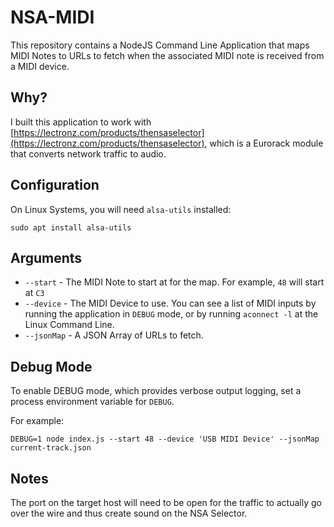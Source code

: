 # NSA-MIDI
This repository contains a NodeJS Command Line Application that maps MIDI Notes to URLs to fetch when the associated MIDI note is received from a MIDI device.

## Why?
I built this application to work with [https://lectronz.com/products/thensaselector](https://lectronz.com/products/thensaselector), which is a Eurorack module that converts network traffic to audio.  

## Configuration
On Linux Systems, you will need `alsa-utils` installed:

```
sudo apt install alsa-utils
```

## Arguments
* `--start` - The MIDI Note to start at for the map.  For example, `48` will start at `C3`
* `--device` - The MIDI Device to use.  You can see a list of MIDI inputs by running the application in `DEBUG` mode, or by running `aconnect -l` at the Linux Command Line.
* `--jsonMap` - A JSON Array of URLs to fetch.

## Debug Mode
To enable DEBUG mode, which provides verbose output logging, set a process environment variable for `DEBUG`.

For example:
```
DEBUG=1 node index.js --start 48 --device 'USB MIDI Device' --jsonMap current-track.json
```

## Notes
The port on the target host will need to be open for the traffic to actually go over the wire and thus create sound on the NSA Selector.
